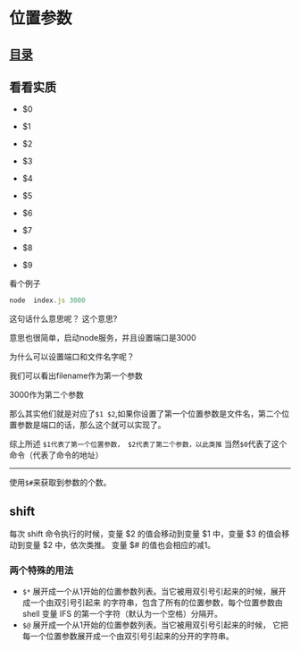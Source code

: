 # 位置参数
## [目录](.https://github.com/shgopher/GOFamily/tree/master/%E5%85%A5%E9%97%A8%E7%AF%87/%E6%93%8D%E4%BD%9C%E7%B3%BB%E7%BB%9F/shell)
## 看看实质


- $0

- $1

- $2

- $3

- $4

- $5

- $6

- $7

- $8

- $9

看个例子
```javascript
node  index.js 3000
```
这句话什么意思呢？
这个意思?

意思也很简单，启动node服务，并且设置端口是3000

为什么可以设置端口和文件名字呢？

我们可以看出filename作为第一个参数

3000作为第二个参数

那么其实他们就是对应了`$1 $2`,如果你设置了第一个位置参数是文件名，第二个位置参数是端口的话，那么这个就可以实现了。

综上所述 `$1代表了第一个位置参数， $2代表了第二个参数，以此类推` 当然`$0`代表了这个命令（代表了命令的地址）

---

使用`$#`来获取到参数的个数。

## shift

每次 shift 命令执行的时候，变量 $2 的值会移动到变量 $1 中，变量 $3 的值会移动到变量 $2 中，依次类推。 变量 $# 的值也会相应的减1。


### 两个特殊的用法

- `$*`	展开成一个从1开始的位置参数列表。当它被用双引号引起来的时候，展开成一个由双引号引起来 的字符串，包含了所有的位置参数，每个位置参数由 shell 变量 IFS 的第一个字符（默认为一个空格）分隔开。
- `$@`	展开成一个从1开始的位置参数列表。当它被用双引号引起来的时候， 它把每一个位置参数展开成一个由双引号引起来的分开的字符串。
